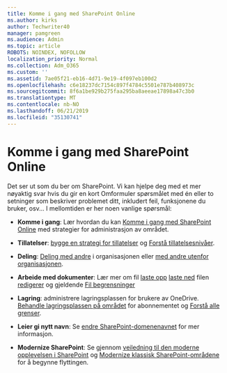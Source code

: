 ```yaml
---
title: Komme i gang med SharePoint Online
ms.author: kirks
author: Techwriter40
manager: pamgreen
ms.audience: Admin
ms.topic: article
ROBOTS: NOINDEX, NOFOLLOW
localization_priority: Normal
ms.collection: Adm_O365
ms.custom: ''
ms.assetid: 7ae05f21-eb16-4d71-9e19-4f097eb100d2
ms.openlocfilehash: c6e18237dc7154c897f4784c5501e787b408973c
ms.sourcegitcommit: 8f6a1be929b275faa295ba8aeeae17898a47c3b0
ms.translationtype: MT
ms.contentlocale: nb-NO
ms.lasthandoff: 06/21/2019
ms.locfileid: "35130741"
---
```

# <a name="get-started-with-sharepoint-online"></a>Komme i gang med SharePoint Online

Det ser ut som du ber om SharePoint. Vi kan hjelpe deg med et mer nøyaktig svar hvis du gir en kort Omformuler spørsmålet med én eller to setninger som beskriver problemet ditt, inkludert feil, funksjonene du bruker, osv... I mellomtiden er her noen vanlige spørsmål:



- **Komme i gang**: Lær hvordan du kan [Komme i gang med SharePoint Online](https://docs.microsoft.com/sharepoint/introduction) med strategier for administrasjon av området.

- **Tillatelser**: [bygge en strategi for tillatelser](https://docs.microsoft.com/sharepoint/default-sharepoint-groups) og [Forstå tillatelsesnivåer](https://docs.microsoft.com/sharepoint/understanding-permission-levels).

- **Deling**: [Deling med andre](https://docs.microsoft.com/sharepoint/default-sharepoint-groups) i organisasjonen eller [med andre utenfor organisasjonen](https://docs.microsoft.com/sharepoint/external-sharing-overview).

- **Arbeide med dokumenter**: Lær mer om fil [laste opp](https://support.office.com/article/Upload-a-folder-or-files-to-a-document-library-eb18fcba-c953-4d45-8d90-8da66edeacdb) [laste ned](https://support.office.com/article/Download-files-and-folders-from-OneDrive-or-SharePoint-5c7397b7-19c7-4893-84fe-d02e8fa5df05) filen [redigerer](https://support.office.com/article/Edit-a-document-in-a-document-library-02d8497f-1c13-4114-949a-b8466f639b07) og gjeldende [Fil begrensninger](https://support.office.com/article/invalid-file-names-and-file-types-in-onedrive-onedrive-for-business-and-sharepoint-64883a5d-228e-48f5-b3d2-eb39e07630fa?ui=en-US&amp;rs=en-US&amp;ad=US)

- **Lagring**: administrere lagringsplassen for brukere av OneDrive</a>. [Behandle lagringsplassen på området](https://docs.microsoft.com/sharepoint/manage-site-collection-storage-limits) for abonnementet og [Forstå alle grenser](https://docs.microsoft.com/office365/servicedescriptions/sharepoint-online-service-description/sharepoint-online-limits).

- **Leier gi nytt navn**: Se [endre SharePoint-domenenavnet](https://docs.microsoft.com/sharepoint/change-your-sharepoint-domain-name) for mer informasjon.

- **Modernize SharePoint**: Se gjennom [veiledning til den moderne opplevelsen i SharePoint](https://docs.microsoft.com/sharepoint/guide-to-sharepoint-modern-experience) og [Modernize klassisk SharePoint-områdene](https://docs.microsoft.com/sharepoint/dev/transform/modernize-classic-sites) for å begynne flyttingen.

